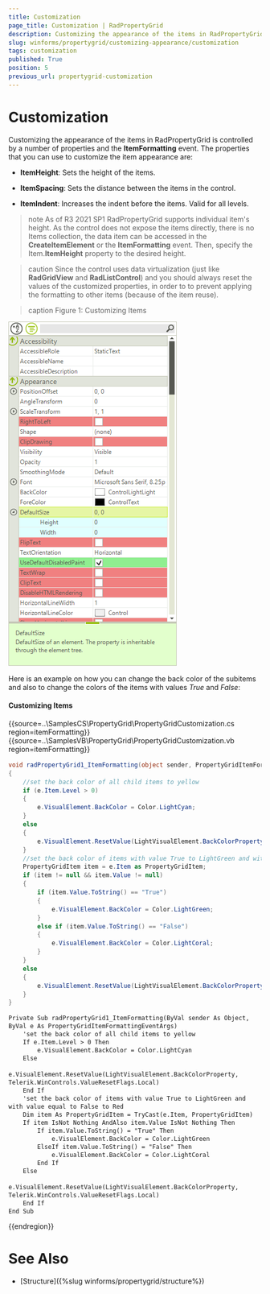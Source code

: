 ```yaml
---
title: Customization
page_title: Customization | RadPropertyGrid
description: Customizing the appearance of the items in RadPropertyGrid is controlled by a few properties and the ItemFormatting event
slug: winforms/propertygrid/customizing-appearance/customization
tags: customization
published: True
position: 5
previous_url: propertygrid-customization
---
```


# Customization

Customizing the appearance of the items in RadPropertyGrid is controlled by a number of properties and the __ItemFormatting__ event. The properties that you can use to customize the item appearance are:

* __ItemHeight__: Sets the height of the items.

* __ItemSpacing__: Sets the distance between the items in the control.

* __ItemIndent__: Increases the indent before the items. Valid for all levels.

>note As of R3 2021 SP1 RadPropertyGrid supports individual item's height. As the control does not expose the items directly, there is no Items collection, the data item can be accessed in the **CreateItemElement** or the **ItemFormatting** event. Then, specify the Item.**ItemHeight** property to the desired height.
>

>caution Since the control uses data virtualization (just like **RadGridView** and **RadListControl**) and you should always reset the values of the customized properties, in order to to prevent applying the formatting to other items (because of the item reuse).
>

>caption Figure 1: Customizing Items

![propertygrid-customization](images/propertygrid-customization.png)

Here is an example on how you can change the back color of the subitems and also to change the colors of the items with values *True* and *False*:

#### Customizing Items

{{source=..\SamplesCS\PropertyGrid\PropertyGridCustomization.cs region=itemFormatting}} 
{{source=..\SamplesVB\PropertyGrid\PropertyGridCustomization.vb region=itemFormatting}} 

````C#
void radPropertyGrid1_ItemFormatting(object sender, PropertyGridItemFormattingEventArgs e)
{
    //set the back color of all child items to yellow
    if (e.Item.Level > 0)
    {
        e.VisualElement.BackColor = Color.LightCyan;
    }
    else
    {
        e.VisualElement.ResetValue(LightVisualElement.BackColorProperty, Telerik.WinControls.ValueResetFlags.Local);
    }
    //set the back color of items with value True to LightGreen and with value equal to False to Red
    PropertyGridItem item = e.Item as PropertyGridItem;
    if (item != null && item.Value != null)
    {
        if (item.Value.ToString() == "True")
        {
            e.VisualElement.BackColor = Color.LightGreen;
        }
        else if (item.Value.ToString() == "False")
        {
            e.VisualElement.BackColor = Color.LightCoral;
        }
    }
    else
    {
        e.VisualElement.ResetValue(LightVisualElement.BackColorProperty, Telerik.WinControls.ValueResetFlags.Local);
    }
}

````
````VB.NET
Private Sub radPropertyGrid1_ItemFormatting(ByVal sender As Object, ByVal e As PropertyGridItemFormattingEventArgs)
    'set the back color of all child items to yellow
    If e.Item.Level > 0 Then
        e.VisualElement.BackColor = Color.LightCyan
    Else
        e.VisualElement.ResetValue(LightVisualElement.BackColorProperty, Telerik.WinControls.ValueResetFlags.Local)
    End If
    'set the back color of items with value True to LightGreen and with value equal to False to Red
    Dim item As PropertyGridItem = TryCast(e.Item, PropertyGridItem)
    If item IsNot Nothing AndAlso item.Value IsNot Nothing Then
        If item.Value.ToString() = "True" Then
            e.VisualElement.BackColor = Color.LightGreen
        ElseIf item.Value.ToString() = "False" Then
            e.VisualElement.BackColor = Color.LightCoral
        End If
    Else
        e.VisualElement.ResetValue(LightVisualElement.BackColorProperty, Telerik.WinControls.ValueResetFlags.Local)
    End If
End Sub

````

{{endregion}} 

# See Also

* [Structure]({%slug winforms/propertygrid/structure%})
